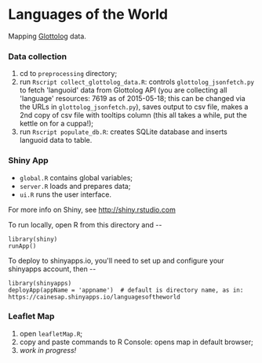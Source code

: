 Languages of the World
====

Mapping [Glottolog](http://glottolog.org) data.

### Data collection

1. cd to `preprocessing` directory;
2. run `Rscript collect_glottolog_data.R`: controls `glottolog_jsonfetch.py` to fetch 'languoid' data from Glottolog API (you are collecting all 'language' resources: 7619 as of 2015-05-18; this can be changed via the URLs in `glottolog_jsonfetch.py`), saves output to csv file, makes a 2nd copy of csv file with tooltips column (this all takes a while, put the kettle on for a cuppa!);
3. run `Rscript populate_db.R`: creates SQLite database and inserts languoid data to table.


### Shiny App

- `global.R` contains global variables;
- `server.R` loads and prepares data;
- `ui.R` runs the user interface.

For more info on Shiny, see http://shiny.rstudio.com

To run locally, open R from this directory and --
```
library(shiny)
runApp()
```

To deploy to shinyapps.io, you'll need to set up and configure your shinyapps account, then --
```
library(shinyapps)
deployApp(appName = 'appname')  # default is directory name, as in: https://cainesap.shinyapps.io/languagesoftheworld
```


### Leaflet Map

1. open `leafletMap.R`;
2. copy and paste commands to R Console: opens map in default browser;
3. _work in progress!_
